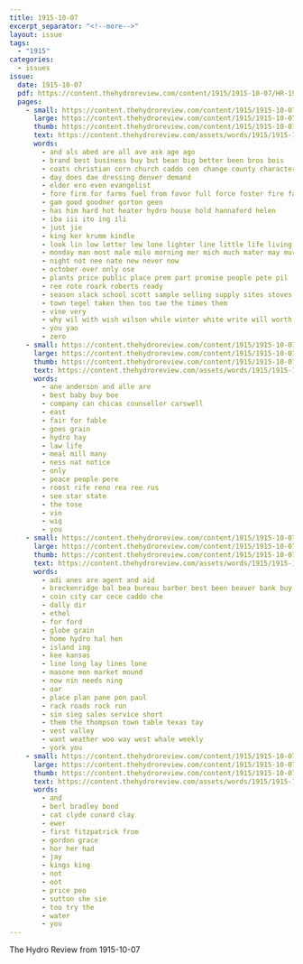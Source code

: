 ```yaml
---
title: 1915-10-07
excerpt_separator: "<!--more-->"
layout: issue
tags:
  - "1915"
categories:
  - issues
issue:
  date: 1915-10-07
  pdf: https://content.thehydroreview.com/content/1915/1915-10-07/HR-1915-10-07.pdf
  pages:
    - small: https://content.thehydroreview.com/content/1915/1915-10-07/small/HR-1915-10-07-01.jpg
      large: https://content.thehydroreview.com/content/1915/1915-10-07/large/HR-1915-10-07-01.jpg
      thumb: https://content.thehydroreview.com/content/1915/1915-10-07/thumbnails/HR-1915-10-07-01.jpg
      text: https://content.thehydroreview.com/assets/words/1915/1915-10-07/HR-1915-10-07-01.txt
      words:
        - and als abed are all ave ask age ago
        - brand best business buy but bean big better been bros bois
        - coats christian corn church caddo cen change county character coane coles come con can colo conti cory company
        - day does dae dressing denver demand
        - elder ero even evangelist
        - fore firm for farms fuel from favor full force foster fire fair
        - gam good goodner gorton geen
        - has him hard hot heater hydro house hold hannaford helen
        - iba iii ito ing ili
        - just jie
        - king ker krumm kindle
        - look lin low letter lew lone lighter line little life living
        - monday man most male milo morning mer mich much mater may murr made mos
        - night not nee nate new never now
        - october over only ose
        - plants price public place prem part promise people pete pil
        - ree rote roark roberts ready
        - season slack school scott sample selling supply sites stoves sunday such suits still store station second son style sen see steady sheen set
        - town tegel taken then too tae the times them
        - vine very
        - why wil with wish wilson while winter white write will worth won wood working want weather was wear well
        - you yao
        - zero
    - small: https://content.thehydroreview.com/content/1915/1915-10-07/small/HR-1915-10-07-02.jpg
      large: https://content.thehydroreview.com/content/1915/1915-10-07/large/HR-1915-10-07-02.jpg
      thumb: https://content.thehydroreview.com/content/1915/1915-10-07/thumbnails/HR-1915-10-07-02.jpg
      text: https://content.thehydroreview.com/assets/words/1915/1915-10-07/HR-1915-10-07-02.txt
      words:
        - ane anderson and alle are
        - best baby buy boe
        - company can chicas counsellor carswell
        - east
        - fair for fable
        - goes grain
        - hydro hay
        - law life
        - meal mill many
        - ness nat notice
        - only
        - peace people pere
        - roost rife reno rea ree rus
        - see star state
        - the tose
        - vin
        - wig
        - you
    - small: https://content.thehydroreview.com/content/1915/1915-10-07/small/HR-1915-10-07-03.jpg
      large: https://content.thehydroreview.com/content/1915/1915-10-07/large/HR-1915-10-07-03.jpg
      thumb: https://content.thehydroreview.com/content/1915/1915-10-07/thumbnails/HR-1915-10-07-03.jpg
      text: https://content.thehydroreview.com/assets/words/1915/1915-10-07/HR-1915-10-07-03.txt
      words:
        - adi anes are agent and aid
        - breckenridge bal bea bureau barber best been beaver bank buy bound
        - coin city car cece caddo che
        - dally dir
        - ethel
        - for ford
        - globe grain
        - home hydro hal hen
        - island ing
        - kee kansas
        - line long lay lines lone
        - masone mon market mound
        - now nin needs ning
        - oar
        - place plan pane pon paul
        - rack roads rock run
        - sin sieg sales service short
        - them the thompson town table texas tay
        - vest valley
        - want weather woo way west whale weekly
        - york you
    - small: https://content.thehydroreview.com/content/1915/1915-10-07/small/HR-1915-10-07-04.jpg
      large: https://content.thehydroreview.com/content/1915/1915-10-07/large/HR-1915-10-07-04.jpg
      thumb: https://content.thehydroreview.com/content/1915/1915-10-07/thumbnails/HR-1915-10-07-04.jpg
      text: https://content.thehydroreview.com/assets/words/1915/1915-10-07/HR-1915-10-07-04.txt
      words:
        - and
        - berl bradley bond
        - cat clyde cunard clay
        - ewer
        - first fitzpatrick from
        - gordon grace
        - hor her had
        - jay
        - kings king
        - not
        - oot
        - price peo
        - sutton she sie
        - too try the
        - water
        - you
---
```


The Hydro Review from 1915-10-07

<!--more-->

